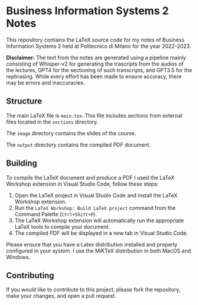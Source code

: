 # Business Information Systems 2 Notes

This repository contains the LaTeX source code for my notes of Business Information Systems 2 held at Politecnico di Milano for the year 2022-2023.

**Disclaimer:** The text from the notes are generated using a pipeline mainly consisting of Whisper-v2 for generating the trascripts from the audios of the lectures, GPT4 for the sectioning of such transcripts, and GPT3.5 for the rephrasing. While every effort has been made to ensure accuracy, there may be errors and inaccuracies.

## Structure

The main LaTeX file is `main.tex`. This file includes sections from external files located in the `sections` directory.

The `image` directory contains the slides of the course.

The `output` directory contains the compiled PDF document.

## Building

To compile the LaTeX document and produce a PDF I used the LaTeX Workshop extension in Visual Studio Code, follow these steps:

1. Open the LaTeX project in Visual Studio Code and install the LaTeX Workshop extension.
2. Run the `LaTeX Workshop: Build LaTeX project` command from the Command Palette (`Ctrl+Shift+P`).
3. The LaTeX Workshop extension will automatically run the appropriate LaTeX tools to compile your document.
4. The compiled PDF will be displayed in a new tab in Visual Studio Code.

Please ensure that you have a Latex distribution installed and properly configured in your system.
I use the MiKTeX distribution in both MacOS and Windows.

## Contributing
If you would like to contribute to this project, please fork the repository, make your changes, and open a pull request.
